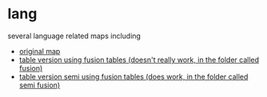 lang
====

several language related maps including
- [original map](http://calvinmetcalf.github.com/lang/)
- [table version using fusion tables (doesn't really work, in the folder called fusion)](http://calvinmetcalf.github.com/lang/fusion/)
- [table version semi using fusion tables (does work, in the folder called semi fusion)](http://calvinmetcalf.github.com/lang/semifusion/)